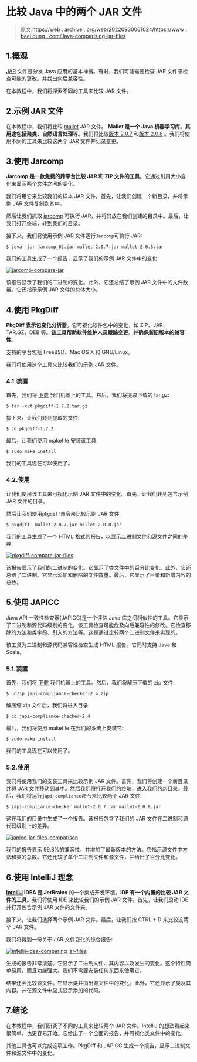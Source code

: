# 比较 Java 中的两个 JAR 文件

> 原文:[https://web . archive . org/web/20220930061024/https://www . bael dung . com/Java-comparising-jar-files](https://web.archive.org/web/20220930061024/https://www.baeldung.com/java-comparing-jar-files)

## 1.概观

[JAR](/web/20221231132800/https://www.baeldung.com/java-create-jar) 文件是分发 Java 应用的基本神器。有时，我们可能需要检查 JAR 文件来检查可能的更改。并找出向后兼容性。

在本教程中，我们将探索不同的工具来比较 JAR 文件。

## 2.示例 JAR 文件

在本教程中，我们将比较 [mallet](https://web.archive.org/web/20221231132800/https://mimno.github.io/Mallet/) JAR 文件。 **Mallet 是一个 Java 机器学习库**。**其用途包括聚类、自然语言处理**等。我们将比较[版本 2.0.7](https://web.archive.org/web/20221231132800/https://repo1.maven.org/maven2/cc/mallet/mallet/2.0.7/) 和[版本 2.0.8](https://web.archive.org/web/20221231132800/https://repo1.maven.org/maven2/cc/mallet/mallet/2.0.8/) 。我们将使用不同的工具来比较这两个 JAR 文件并记录变更。

## 3.使用 Jarcomp

**Jarcomp 是一款免费的跨平台比较 JAR 和 ZIP 文件的工具**。它通过引用大小变化来显示两个文件之间的变化。

我们将用它来比较我们的样本 JAR 文件。首先，让我们创建一个新目录，并将示例 JAR 文件复制到其中。

然后让我们抓取 [jarcomp](https://web.archive.org/web/20221231132800/https://activityworkshop.net/software/jarcomp/jarcomp_02.jar) 可执行 JAR，并将其放在我们创建的目录中。最后，让我们打开终端，转到我们的目录。

接下来，我们将使用示例 JAR 文件运行`Jarcomp`可执行 JAR:

```
$ java -jar jarcomp_02.jar mallet-2.0.7.jar mallet-2.0.8.jar 
```

我们的工具生成了一个报告，显示了我们的示例 JAR 文件中的变化:

[![jarcomp-compare-jar](../Images/5891590ea9368ea0f5e300c958800122.png)](/web/20221231132800/https://www.baeldung.com/wp-content/uploads/2022/12/2_jarcomp.png)

该报告显示了我们的二进制的变化。此外，它还总结了示例 JAR 文件中的文件数量。它还指示示例 JAR 文件的总体大小。

## 4.使用 PkgDiff

**PkgDiff 表示包变化分析器**。它可视化软件包中的变化，如 ZIP、JAR、TAR.GZ、DEB 等。**该工具帮助软件维护人员跟踪变更**。**并确保新旧版本的兼容性**。

支持的平台包括 FreeBSD、Mac OS X 和 GNU/Linux。

我们将使用这个工具来比较我们的示例 JAR 文件。

### 4.1.装置

首先，我们将 [下载](https://web.archive.org/web/20221231132800/https://lvc.github.io/pkgdiff/#Downloads) 我们机器上的工具。然后，我们将提取下载的 tar.gz:

```
$ tar -xvf pkgdiff-1.7.2.tar.gz
```

接下来，让我们转到提取的文件:

```
$ cd pkgdiff-1.7.2
```

最后，让我们使用 makefile 安装该工具:

```
$ sudo make install
```

我们的工具现在可以使用了。

### 4.2.使用

让我们使用该工具来可视化示例 JAR 文件中的变化。首先，让我们转到包含示例 JAR 文件的目录。

然后让我们使用`pkgdiff`命令来比较示例 JAR 文件:

```
$ pkgdiff  mallet-2.0.7.jar mallet-2.0.8.jar 
```

我们的工具生成了一个 HTML 格式的报告，以显示二进制文件和源文件之间的差异:

[![pkgdiff-compare-jar-files](../Images/b51c9041148d6a15c49a4cbefb22be3e.png)](/web/20221231132800/https://www.baeldung.com/wp-content/uploads/2022/12/2_pkgdiff.png)

该报告显示了我们的二进制的变化。它显示了类文件中的百分比变化。此外，它还总结了二进制。它显示添加和删除的文件数量。最后，它显示了目录和新增内容的总数。

## 5.使用 JAPICC

Java API 一致性检查器(JAPICC)是一个评估 Java 库之间相似性的工具。它显示了二进制和源代码级别的变化。该工具检查可能危及向后兼容性的修改。它检查移除的方法和类字段、引入的方法等。这是通过比较两个二进制文件来实现的。

该工具为二进制和源代码兼容性检查生成 HTML 报告。它同时支持 Java 和 Scala。

### 5.1.装置

首先，我们将 [下载](https://web.archive.org/web/20221231132800/https://github.com/lvc/japi-compliance-checker/releases) 我们机器上的工具。然后，我们将解压下载的 zip 文件:

```
$ unzip japi-compliance-checker-2.4.zip
```

解压缩 zip 文件后，我们将进入目录:

```
$ cd japi-compliance-checker-2.4
```

最后，我们将使用 makefile 在我们的系统上安装它:

```
$ sudo make install
```

我们的工具现在可以使用了。

### 5.2.使用

我们将使用我们的安装工具来比较示例 JAR 文件。首先，我们将创建一个新目录并将 JAR 文件移动到其中。然后我们将打开我们的终端，进入我们的新目录。最后，我们将运行`japi-compliance`命令来比较两个 JAR 文件:

```
$ japi-compliance-checker mallet-2.0.7.jar mallet-2.0.8.jar
```

这在我们的目录中生成了一个报告。该报告包含了我们的 JAR 文件在二进制和源代码级别上的差异。

[![japicc-jar-files-comparison](../Images/ddcd5cdae7198bad78105e26cafafbaf.png)](/web/20221231132800/https://www.baeldung.com/wp-content/uploads/2022/12/2_binary-compatibility-1.png)

我们的报告显示 99.8%的兼容性，并增加了最新版本的方法。它指示源文件中方法和类的总数。它还比较了单个二进制文件和源文件，并给出了百分比变化。

## 6.使用 IntelliJ 理念

**[IntelliJ](/web/20221231132800/https://www.baeldung.com/intellij-basics) IDEA 是 JetBrains** 的一个集成开发环境。**IDE 有一个内置的比较 JAR 文件的工具**。我们将使用 IDE 来比较我们的示例 JAR 文件。首先，让我们启动 IDE 并打开包含示例 JAR 文件的文件夹。

接下来，让我们选择两个示例 JAR 文件。最后，让我们按 CTRL + D 来比较这两个 JAR 文件。

我们将得到一份关于 JAR 文件变化的综合报告:

[![intellij-idea-comparing jar-files](../Images/1226fe35ac18147e3a83248eddc2a0bd.png)](/web/20221231132800/https://www.baeldung.com/wp-content/uploads/2022/12/2_intellij.png)

生成的报告非常清楚。它显示了二进制文件、其内容以及发生的变化。这个特性简单易用，而且功能强大。我们不需要安装任何东西来使用它。

结果还会比较源文件。它显示类并指出源文件中的变化。此外，它还显示了类及其内容。并在源文件中显式显示添加的代码。

## 7.结论

在本教程中，我们研究了不同的工具来比较两个 JAR 文件。IntelliJ 的想法看起来很简单，也更容易开始。它给出了一个全面的报告，并可视化类文件中的变化。

其他工具也可以完成这项工作。PkgDiff 和 JAPICC 生成一个报告，显示二进制文件和源文件中的变化。